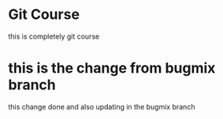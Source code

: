 # Git Course 
this is completely git course 

# this is the change from bugmix branch

this change done and also updating in the bugmix branch